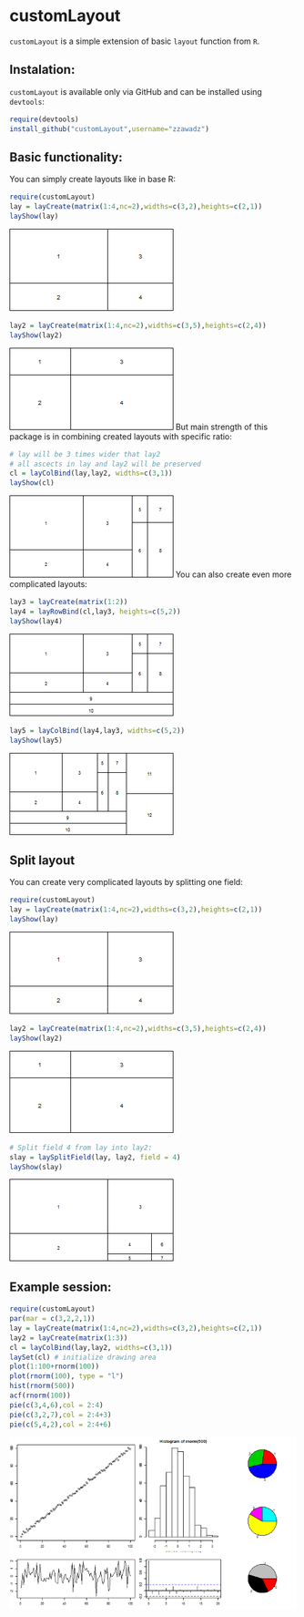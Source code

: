 customLayout
========================================================



`customLayout` is a simple extension of basic `layout` function from `R`.

## Instalation:

`customLayout` is available only via GitHub and can be installed using `devtools`:


```r
require(devtools)
install_github("customLayout",username="zzawadz")
```


## Basic functionality:

You can simply create layouts like in base R:

```r
require(customLayout)
lay = layCreate(matrix(1:4,nc=2),widths=c(3,2),heights=c(2,1))
layShow(lay)
```

![plot of chunk unnamed-chunk-2](figure/unnamed-chunk-21.png) 

```r
lay2 = layCreate(matrix(1:4,nc=2),widths=c(3,5),heights=c(2,4))
layShow(lay2)
```

![plot of chunk unnamed-chunk-2](figure/unnamed-chunk-22.png) 
But main strength of this package is in combining created layouts with specific ratio:

```r
# lay will be 3 times wider that lay2
# all ascects in lay and lay2 will be preserved
cl = layColBind(lay,lay2, widths=c(3,1))
layShow(cl)
```

![plot of chunk unnamed-chunk-3](figure/unnamed-chunk-3.png) 
You can also create even more complicated layouts:

```r
lay3 = layCreate(matrix(1:2))
lay4 = layRowBind(cl,lay3, heights=c(5,2))
layShow(lay4)
```

![plot of chunk unnamed-chunk-4](figure/unnamed-chunk-41.png) 

```r
lay5 = layColBind(lay4,lay3, widths=c(5,2))
layShow(lay5)
```

![plot of chunk unnamed-chunk-4](figure/unnamed-chunk-42.png) 


## Split layout

You can create very complicated layouts by splitting one field:


```r
require(customLayout)
lay = layCreate(matrix(1:4,nc=2),widths=c(3,2),heights=c(2,1))
layShow(lay)
```

![plot of chunk unnamed-chunk-5](figure/unnamed-chunk-51.png) 

```r
lay2 = layCreate(matrix(1:4,nc=2),widths=c(3,5),heights=c(2,4))
layShow(lay2)
```

![plot of chunk unnamed-chunk-5](figure/unnamed-chunk-52.png) 

```r
# Split field 4 from lay into lay2:
slay = laySplitField(lay, lay2, field = 4)
layShow(slay)
```

![plot of chunk unnamed-chunk-5](figure/unnamed-chunk-53.png) 


## Example session:


```r
require(customLayout)
par(mar = c(3,2,2,1))
lay = layCreate(matrix(1:4,nc=2),widths=c(3,2),heights=c(2,1))
lay2 = layCreate(matrix(1:3))
cl = layColBind(lay,lay2, widths=c(3,1))
laySet(cl) # initialize drawing area
plot(1:100+rnorm(100))
plot(rnorm(100), type = "l")
hist(rnorm(500))
acf(rnorm(100))
pie(c(3,4,6),col = 2:4)
pie(c(3,2,7),col = 2:4+3)
pie(c(5,4,2),col = 2:4+6)
```

![plot of chunk unnamed-chunk-6](figure/unnamed-chunk-6.png) 


